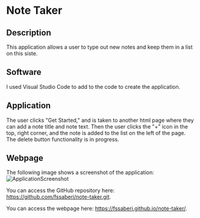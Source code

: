 # Note Taker

## Description

This application allows a user to type out new notes and keep them in a list on this siste.

## Software

I used Visual Studio Code to add to the code to create the application. 

## Application

The user clicks "Get Started," and is taken to another html page where they can add a note title and note text. Then the user clicks the "+" icon in the top, right corner, and the note is added to the list on the left of the page. The delete button functionality is in progress. 

## Webpage

The following image shows a screenshot of the application: ![ApplicationScreenshot](./assets/images/note-taker-site.png)

You can access the GitHub repository here: https://github.com/fssaberi/note-taker.git. 

You can access the webpage here: https://fssaberi.github.io/note-taker/. 